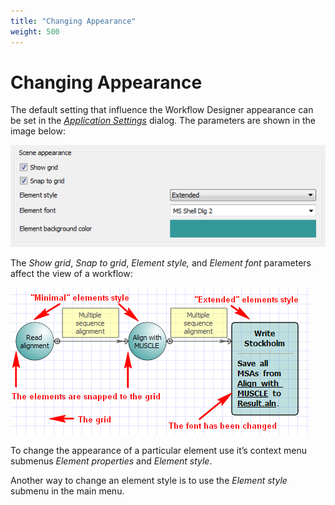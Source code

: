 ```yaml
---
title: "Changing Appearance"
weight: 500
---
```



# Changing Appearance

The default setting that influence the Workflow Designer appearance can be set in the [_Application Settings_](introduction/ugene-components-and-workflow-designer/application-settings) dialog. The parameters are shown in the image below:

![](/images/2097185/2359314.png)

The _Show grid_, _Snap to grid_, _Element style,_ and _Element font_ parameters affect the view of a workflow:

![](/images/2097185/2359315.png)

To change the appearance of a particular element use it’s context menu submenus _Element properties_ and _Element style_.

Another way to change an element style is to use the _Element style_ submenu in the main menu.
